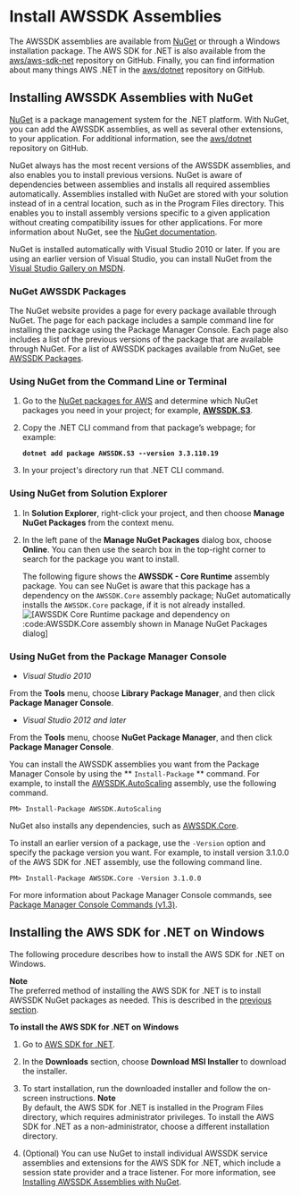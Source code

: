 # Install AWSSDK Assemblies<a name="net-dg-install-assemblies"></a>

The AWSSDK assemblies are available from [NuGet](https://www.nuget.org/profiles/awsdotnet) or through a Windows installation package\. The AWS SDK for \.NET is also available from the [aws/aws\-sdk\-net](https://github.com/aws/aws-sdk-net) repository on GitHub\. Finally, you can find information about many things AWS \.NET in the [aws/dotnet](https://github.com/aws/dotnet) repository on GitHub\.

## Installing AWSSDK Assemblies with NuGet<a name="net-dg-nuget"></a>

[NuGet](http://nuget.org/) is a package management system for the \.NET platform\. With NuGet, you can add the AWSSDK assemblies, as well as several other extensions, to your application\. For additional information, see the [aws/dotnet](https://github.com/aws/dotnet) repository on GitHub\.

NuGet always has the most recent versions of the AWSSDK assemblies, and also enables you to install previous versions\. NuGet is aware of dependencies between assemblies and installs all required assemblies automatically\. Assemblies installed with NuGet are stored with your solution instead of in a central location, such as in the Program Files directory\. This enables you to install assembly versions specific to a given application without creating compatibility issues for other applications\. For more information about NuGet, see the [NuGet documentation](http://docs.nuget.org/)\.

NuGet is installed automatically with Visual Studio 2010 or later\. If you are using an earlier version of Visual Studio, you can install NuGet from the [Visual Studio Gallery on MSDN](http://visualstudiogallery.msdn.microsoft.com/27077b70-9dad-4c64-adcf-c7cf6bc9970c)\.

### NuGet AWSSDK Packages<a name="nuget-awssdk-packages"></a>

The NuGet website provides a page for every package available through NuGet\. The page for each package includes a sample command line for installing the package using the Package Manager Console\. Each page also includes a list of the previous versions of the package that are available through NuGet\. For a list of AWSSDK packages available from NuGet, see [AWSSDK Packages](http://www.nuget.org/profiles/awsdotnet)\.

### Using NuGet from the Command Line or Terminal<a name="package-install-nuget"></a>

1. Go to the [NuGet packages for AWS](https://www.nuget.org/profiles/awsdotnet) and determine which NuGet packages you need in your project; for example, **[AWSSDK\.S3](https://www.nuget.org/packages/AWSSDK.S3/)**\.

1. Copy the \.NET CLI command from that package’s webpage; for example:

   **`dotnet add package AWSSDK.S3 --version 3.3.110.19`**

1. In your project's directory run that \.NET CLI command\.

### Using NuGet from Solution Explorer<a name="package-install-gui"></a>

1. In **Solution Explorer**, right\-click your project, and then choose **Manage NuGet Packages** from the context menu\.

1. In the left pane of the **Manage NuGet Packages** dialog box, choose **Online**\. You can then use the search box in the top\-right corner to search for the package you want to install\.

   The following figure shows the **AWSSDK \- Core Runtime** assembly package\. You can see NuGet is aware that this package has a dependency on the `AWSSDK.Core` assembly package; NuGet automatically installs the `AWSSDK.Core` package, if it is not already installed\.  
![\[AWSSDK Core Runtime package and dependency on :code:`AWSSDK.Core` assembly shown in Manage NuGet Packages dialog\]](http://docs.aws.amazon.com/sdk-for-net/v3/developer-guide/images/nuget-install-vs-dlg.png)

### Using NuGet from the Package Manager Console<a name="package-install-cmd"></a>
+  *Visual Studio 2010* 

  From the **Tools** menu, choose **Library Package Manager**, and then click **Package Manager Console**\.
+  *Visual Studio 2012 and later* 

  From the **Tools** menu, choose **NuGet Package Manager**, and then click **Package Manager Console**\.

You can install the AWSSDK assemblies you want from the Package Manager Console by using the ** `Install-Package` ** command\. For example, to install the [AWSSDK\.AutoScaling](http://www.nuget.org/packages/AWSSDK.AutoScaling) assembly, use the following command\.

```
PM> Install-Package AWSSDK.AutoScaling
```

NuGet also installs any dependencies, such as [AWSSDK\.Core](http://www.nuget.org/packages/AWSSDK.Core)\.

To install an earlier version of a package, use the `-Version` option and specify the package version you want\. For example, to install version 3\.1\.0\.0 of the AWS SDK for \.NET assembly, use the following command line\.

```
PM> Install-Package AWSSDK.Core -Version 3.1.0.0
```

For more information about Package Manager Console commands, see [Package Manager Console Commands \(v1\.3\)](http://nuget.codeplex.com/wikipage?title=Package%20Manager%20Console%20Command%20Reference%20%28v1.3%29)\.

## Installing the AWS SDK for \.NET on Windows<a name="net-dg-install-net-sdk"></a>

The following procedure describes how to install the AWS SDK for \.NET on Windows\.

**Note**  
The preferred method of installing the AWS SDK for \.NET is to install AWSSDK NuGet packages as needed\. This is described in the [previous section](#net-dg-nuget)\.

**To install the AWS SDK for \.NET on Windows**

1. Go to [AWS SDK for \.NET](https://aws.amazon.com/sdk-for-net/)\.

1. In the **Downloads** section, choose **Download MSI Installer** to download the installer\.

1. To start installation, run the downloaded installer and follow the on\-screen instructions\.
**Note**  
By default, the AWS SDK for \.NET is installed in the Program Files directory, which requires administrator privileges\. To install the AWS SDK for \.NET as a non\-administrator, choose a different installation directory\.

1. \(Optional\) You can use NuGet to install individual AWSSDK service assemblies and extensions for the AWS SDK for \.NET, which include a session state provider and a trace listener\. For more information, see [Installing AWSSDK Assemblies with NuGet](#net-dg-nuget)\.